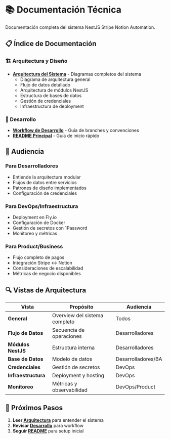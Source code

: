 # 📚 Documentación Técnica

Documentación completa del sistema NestJS Stripe Notion Automation.

## 📋 Índice de Documentación

### 🏗️ Arquitectura y Diseño
- **[Arquitectura del Sistema](ARCHITECTURE.md)** - Diagramas completos del sistema
  - Diagrama de arquitectura general
  - Flujo de datos detallado
  - Arquitectura de módulos NestJS
  - Estructura de bases de datos
  - Gestión de credenciales
  - Infraestructura de deployment

### 🔧 Desarrollo
- **[Workflow de Desarrollo](../DEVELOPMENT.md)** - Guía de branches y convenciones
- **[README Principal](../README.md)** - Guía de inicio rápido

## 🎯 Audiencia

### Para Desarrolladores
- Entiende la arquitectura modular
- Flujos de datos entre servicios
- Patrones de diseño implementados
- Configuración de credenciales

### Para DevOps/Infraestructura  
- Deployment en Fly.io
- Configuración de Docker
- Gestión de secretos con 1Password
- Monitoreo y métricas

### Para Product/Business
- Flujo completo de pagos
- Integración Stripe ↔ Notion
- Consideraciones de escalabilidad
- Métricas de negocio disponibles

## 🔍 Vistas de Arquitectura

| Vista | Propósito | Audiencia |
|-------|-----------|-----------|
| **General** | Overview del sistema completo | Todos |
| **Flujo de Datos** | Secuencia de operaciones | Desarrolladores |
| **Módulos NestJS** | Estructura interna | Desarrolladores |
| **Base de Datos** | Modelo de datos | Desarrolladores/BA |
| **Credenciales** | Gestión de secretos | DevOps |
| **Infraestructura** | Deployment y hosting | DevOps |
| **Monitoreo** | Métricas y observabilidad | DevOps/Product |

## 🚀 Próximos Pasos

1. **Leer [Arquitectura](ARCHITECTURE.md)** para entender el sistema
2. **Revisar [Desarrollo](../DEVELOPMENT.md)** para workflow
3. **Seguir [README](../README.md)** para setup inicial 